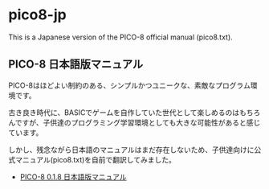 # pico8-jp

This is a Japanese version of the PICO-8 official manual (pico8.txt).

## PICO-8 日本語版マニュアル

PICO-8はほどよい制約のある、シンプルかつユニークな、素敵なプログラム環境です。

古き良き時代に、BASICでゲームを自作していた世代として楽しめるのはもちろんですが、子供達のプログラミング学習環境としても大きな可能性があると感じています。

しかし、残念ながら日本語のマニュアルはまだ存在しないため、子供達向けに公式マニュアル(pico8.txt)を自前で翻訳してみました。

- [PICO-8 0.1.8 日本語版マニュアル](./pico8-jp.txt)
